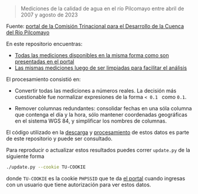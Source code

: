 > Mediciones de la calidad de agua en el río Pilcomayo entre abril de 2007 y agosto de 2023

Fuente: [portal de la Comisión Trinacional para el Desarrollo de la Cuenca del Río Pilcomayo](https://www.pilcomayo.net/calidaddeaguas)

En este repositorio encuentras:

- [Todas las mediciones disponibles en la misma forma como son presentadas en el portal](data/mediciones.csv)
- [Las mismas mediciones luego de ser limpiadas para facilitar el análisis](data/mediciones_procesadas.csv)

El procesamiento consistió en:

- Convertir todas las mediciones a números reales. La decisión más cuestionable fue normalizar expresiones de la forma `< 0.1 ` como `0.1`. 

- Remover columnas redundantes: consolidar fechas en una sóla columna que contenga el día y la hora, sólo mantener coordenadas geográficas en el sistema WGS 84, y simplificar los nombres de columnas.

El código utilizado en la [descarga](retrieve.ipynb) y [procesamiento](limpieza.ipynb) de estos datos es parte de este repositorio y puede ser consultado.

Para reproducir o actualizar estos resultados puedes correr `update.py` de la siguiente forma

```sh
./update.py --cookie TU-COOKIE
```

donde `TU-COOKIE` es la cookie `PHPSSID` que te da [el portal](https://www.pilcomayo.net/calidaddeaguas) cuando ingresas con un usuario que tiene autorización para ver estos datos.
